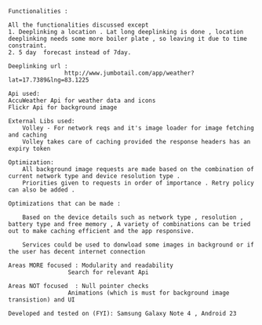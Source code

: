 
	Functionalities :

   	All the functionalities discussed except 
   	1. Deeplinking a location . Lat long deeplinking is done , location deeplinking needs some more boiler plate , so leaving it due to time constraint.
   	2. 5 day  forecast instead of 7day.

	Deeplinking url : 
					http://www.jumbotail.com/app/weather?lat=17.7389&lng=83.1225

	Api used:
	AccuWeather Api for weather data and icons
	Flickr Api for background image

	External Libs used:
		Volley - For network reqs and it's image loader for image fetching and caching 
		Volley takes care of caching provided the response headers has an expiry token

	Optimization:
		All background image requests are made based on the combination of current network type and device resolution type .
		Priorities given to requests in order of importance . Retry policy can also be added . 

	Optimizations that can be made :
	
		Based on the device details such as network type , resolution , battery type and free memory , A variety of combinations can be tried out to make caching efficient and the app responsive.
	
		Services could be used to donwload some images in background or if the user has decent internet connection

	Areas MORE focused : Modularity and readability 
		             Search for relevant Api

	Areas NOT focused  : Null pointer checks
		             Animations (which is must for background image transistion) and UI

	Developed and tested on (FYI): Samsung Galaxy Note 4 , Android 23

